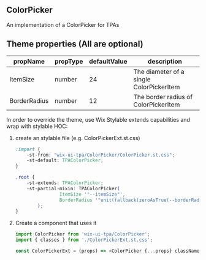 ## ColorPicker
An implementation of a ColorPicker for TPAs

## Theme properties (All are optional)

| propName   | propType | defaultValue | description |
|------------|----------|--------------|-------------|
| ItemSize  | number   | 24 | The diameter of a single ColorPickerItem |
| BorderRadius  | number   | 12 | The border radius of ColorPickerItem |

In order to override the theme, use Wix Stylable extends capabilities and wrap with stylable HOC:

1. create an stylable file (e.g. ColorPickerExt.st.css)
    ``` css
    :import {
        -st-from: "wix-ui-tpa/ColorPicker/ColorPicker.st.css";
        -st-default: TPAColorPicker;
    }
    
    .root {
        -st-extends: TPAColorPicker;
        -st-partial-mixin: TPAColorPicker(
                    ItemSize '"--itemSize"',
                    BorderRadius '"unit(fallback(zeroAsTrue(--borderRadius), 12), px)"'
            );
    }

    ```

2. Create a component that uses it
    ``` javascript
    import ColorPicker from 'wix-ui-tpa/ColorPicker';
    import { classes } from './ColorPickerExt.st.css';

    const ColorPickerExt = (props) => <ColorPicker {...props} className={classes.root}/>;

